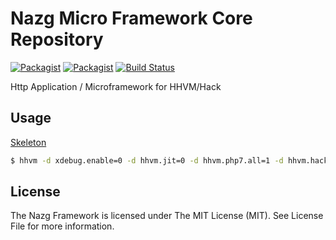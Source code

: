# Nazg Micro Framework Core Repository

[![Packagist](https://img.shields.io/badge/HHVM-%3E=3.24-orange.svg?style=flat-square)](https://packagist.org/packages/nazg/framework)
[![Packagist](https://img.shields.io/packagist/l/nazg/framework.svg?style=flat-square)](https://packagist.org/packages/nazg/framework)
[![Build Status](http://img.shields.io/travis/nazg-hack/framework/master.svg?style=flat-square)](https://travis-ci.org/nazg-hack/framework)

Http Application / Microframework for HHVM/Hack  

## Usage

[Skeleton](https://github.com/ytake/nazg-skeleton)

```bash
$ hhvm -d xdebug.enable=0 -d hhvm.jit=0 -d hhvm.php7.all=1 -d hhvm.hack.lang.auto_typecheck=0 $(which composer) install
```

## License

The Nazg Framework is licensed under The MIT License (MIT). See License File for more information.
